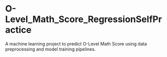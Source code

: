 # O-Level_Math_Score_RegressionSelfPractice
A machine learning project to predict O-Level Math Score using data preprocessing and model training pipelines.
